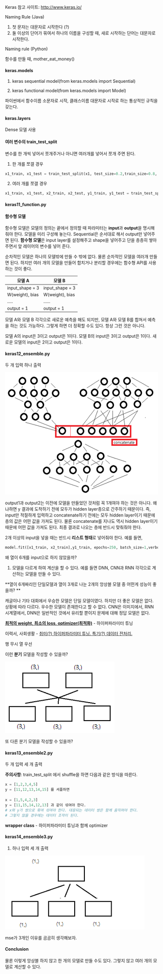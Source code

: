 

Keras 참고 사이트: http://www.keras.io/



Naming Rule (Java)

1. 첫 문자는 대문자로 시작한다 (?)
2. 둘 이상의 단어가 묶여서 하나의 이름을 구성할 때, 새로 시작하는 단어는 대문자로 시작한다.

Naming rule (Python)

함수를 만들 때, mother_eat_money()



#### keras.models 

1. keras sequential model(from keras.models import Sequential)

2. keras functional model(from keras.models import Model)

파이썬에서 함수이름 소문자로 시작, 클래스이름 대문자로 시작로 하는 통상적인 규칙을 갖는다.



#### keras.layers

Dense 모델 사용



#### 여러 변수의 train_test_split

변수를 한 개씩 넣어서 쪼개주거나 아니면 여러개를 넣어서 쪼개 주면 된다.

1. 한 개를 쪼갤 경우

```python
x1_train, x1_test = train_test_split(x1, test_size=0.2,train_size=0.8, shuffle=False,random_state=66)
```

2. 여러 개를 쪼갤 경우

```python
x1_train, x1_test, x2_train, x2_test, y1_train, y1_test = train_test_split(x1, x2, y1, test_size=0.2,train_size=0.8,shuffle=False,random_state=66)

```



#### keras11_function.py

#### 함수형 모델

함수형 모델은 모델의 정의는 끝에서 정의할 때 파라미터는 **input**과 **output**을 명시해줘야 한다. 모델을 미리 구성해 놓는다. Sequential은 순서대로 해서 output만 넣어주면 된다. **함수형 모델**은 input layer를 설정해주고 shape을 넣어주고 단을 층층히 쌓아주면서 앞 레이어의 변수를 넣어 준다.

순차적인 모델은 하나의 모델밖에 만들 수 밖에 없다. 물론 순차적인 모델을 여러개 만들면 된다. 하지만 여러 개의 모델을 만들어 합치거나 분리할 경우에는 함수형 API를 사용하는 것이 좋다.

| 모델 A          | 모델 B          |
| --------------- | --------------- |
| input_shape = 3 | input_shape = 3 |
| W(weight), bias | W(weight), bias |
| .....           | ......          |
| output = 1      | output = 1      |

모델 A와 모델 B 각각으로 새로운 예측을 해도 되지만, 모델 A와 모델 B를 합쳐서 예측을 하는 것도 가능하다. 그렇게 하면 더 정확할 수도 있다. 항상 그런 것은 아니다.

모델 A의 input은 3이고 output은 1이다. 모델 B의 input은 3이고 output은 1이다. 새로운 모델의 input은 2이고 output은 1이다. 



#### keras12_ensemble.py

두 개 입력 하나 출력 

![](./img/1.png)

output1과 output2는 이전에 모델을 만들었던 것처럼 꼭 1개여야 하는 것은 아니다. 왜냐하면 y 결과에 도착하기 전에 모두가 hidden layer층으로 간주하기 때문이다. 즉, input만 적절하게 입력하고  concatenate하기 전에는 모두 hidden layer이기 때문에 층의 값은 어떤 값을 가져도 된다. 물론 concatenate를 지나도 역시 hidden layer이기 때문에 어떤 값을 가져도 된다. 최종 결과로 나오는 층에 반드시 맞춰줘야 한다.



2개 이상의 input을 넣을 때는 반드시 **리스트 형태**로 넣어줘야 한다. 예를 들면,

```python
model.fit([x1_train, x2_train],y1_train, epochs=250, batch_size=1,verbose=0,validation_data=([x1_val,x2_val],y1_val))
```



왜 열이 6개를 input으로 하지 않았을까?

1. 모델을 다르게 하여 계산을 할 수 있다. 예를 들면 DNN, CNN과 RNN 각각으로 계산하는 모델을 만들 수 있다.



**열이 6개짜리인 단일모델과 열이 3개로 나눈 2개의 앙상블 모델 중 어떤게 성능이 좋을까? **

캐글이나 기타 대회에서 우승한 모델은 단일 모델이였다. 하지만 더 좋은 모델은 없다. 상황에 따라 다르다. 우수한 모델이 존재한다고 할 수 없다. CNN은 이미지에서, RNN 시계열에서, DNN은 일반적인 것에서 유리할 뿐이지 문제에 대해 정답 모델은 없다.



<u>**최적의 weight, 최소의 loss, optimizer(최적화)**</u> - 하이퍼파라미터 튜닝

이력서, 사회생활 - <u>취미(?) 하이퍼파라미터 튜닝. 특기(?) 데이터 전처리.</u>

행 무시 열 우선



이런 **분기** 모델을 작성할 수 있을까?

![](./img/2.png)

또 다른 분기 모델을 작성할 수 있을까?



#### keras13_ensemble2.py

두 개 입력 세 개 출력

**주의사항**: train_test_split 에서 shuffle을 하면 다음과 같은 방식을 따른다.

```python
x = [1,2,3,4,5]
y = [11,12,13,14,15] 를 셔플하면

x = [1,5,4,2,3]
y = [11,15,14,12,13] 과 같이 섞여야 한다.
# x와 y가 쌍으로 묶여 섞여야 한다. 대응되는 데이터 쌍은 함께 움직여야 한다.
# 그렇지 않을 경우에는 데이터 조작이 된다.
```



**wrapper class** - 하이퍼파라미터 튜닝과 함께 optimizer



#### keras14_ensemble3.py

1. 하나 입력 세 개 출력

![](./img/3.png)

mse가 3개인 이유를 곰곰히 생각해보자.





#### Conclusion

물론 이렇게 앙상블 하지 않고 한 개의 모델로 만들 수도 있다. 그렇지 않고 여러 개의 모델로 계산할 수 있다.
